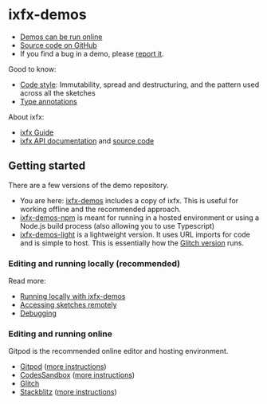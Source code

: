 # ixfx-demos
 
* [Demos can be run online](https://clinth.github.io/ixfx-demos/)
* [Source code on GitHub](https://github.com/clinth/ixfx-demos/)
* If you find a bug in a demo, please [report it](https://github.com/ClintH/ixfx-demos/issues).

Good to know:

* [Code style](./_readmes/code-style.md): Immutability, spread and destructuring, and the pattern used across all the sketches
* [Type annotations](./_readmes/typing.md)

About ixfx:

* [ixfx Guide](https://clinth.github.io/ixfx-docs/)
* [ixfx API documentation](https://clinth.github.io/ixfx/) and [source code](https://github.com/clinth/ixfx)

## Getting started

There are a few versions of the demo repository.

* You are here: [ixfx-demos](https://github.com/clinth/ixfx-demos) includes a copy of ixfx. This is useful for working offline and the recommended approach.
* [ixfx-demos-npm](https://github.com/clinth/ixfx-demos-npm) is meant for running in a hosted environment or using a Node.js build process (also allowing you to use Typescript)
* [ixfx-demos-light](https://github.com/clinth/ixfx-demos-light) is a lightweight version. It uses URL imports for code and is simple to host. This is essentially how the [Glitch version](https://glitch.com/edit/#!/ixfx-demos) runs.

### Editing and running locally (recommended)

Read more:
* [Running locally with ixfx-demos](./_readmes/running-local.md)
* [Accessing sketches remotely](./_readmes/ngrok.md)
* [Debugging](./_readmes/debugging.md)

### Editing and running online

Gitpod is the recommended online editor and hosting environment.

* [Gitpod](https://gitpod.io/#https://github.com/ClintH/ixfx-demos-npm) ([more instructions](https://github.com/ClintH/ixfx-demos-npm/blob/main/remote-machine.md#gitpod))
* [CodesSandbox](https://githubbox.com/clinth/ixfx-demos-npm) ([more instructions](https://github.com/ClintH/ixfx-demos-npm/blob/main/remote-machine.md#codesandbox))
* [Glitch](https://glitch.com/edit/#!/ixfx-demos)
* [Stackblitz](http://stackblitz.com/fork/github/clinth/ixfx-demos-npm) ([more instructions](https://github.com/ClintH/ixfx-demos-npm/blob/main/remote-machine.md#stackblitz))
